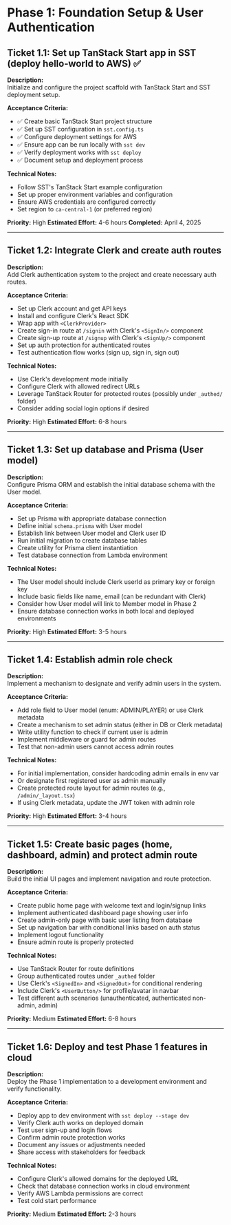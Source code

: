 # Phase 1: Foundation Setup & User Authentication

## Ticket 1.1: Set up TanStack Start app in SST (deploy hello-world to AWS) ✅

**Description:**  
Initialize and configure the project scaffold with TanStack Start and SST deployment setup.

**Acceptance Criteria:**
- ✅ Create basic TanStack Start project structure
- ✅ Set up SST configuration in `sst.config.ts`
- ✅ Configure deployment settings for AWS
- ✅ Ensure app can be run locally with `sst dev`
- ✅ Verify deployment works with `sst deploy`
- ✅ Document setup and deployment process

**Technical Notes:**
- Follow SST's TanStack Start example configuration
- Set up proper environment variables and configuration
- Ensure AWS credentials are configured correctly
- Set region to `ca-central-1` (or preferred region)

**Priority:** High
**Estimated Effort:** 4-6 hours
**Completed:** April 4, 2025

---

## Ticket 1.2: Integrate Clerk and create auth routes

**Description:**  
Add Clerk authentication system to the project and create necessary auth routes.

**Acceptance Criteria:**
- Set up Clerk account and get API keys
- Install and configure Clerk's React SDK
- Wrap app with `<ClerkProvider>`
- Create sign-in route at `/signin` with Clerk's `<SignIn/>` component
- Create sign-up route at `/signup` with Clerk's `<SignUp/>` component
- Set up auth protection for authenticated routes
- Test authentication flow works (sign up, sign in, sign out)

**Technical Notes:**
- Use Clerk's development mode initially
- Configure Clerk with allowed redirect URLs
- Leverage TanStack Router for protected routes (possibly under `_authed/` folder)
- Consider adding social login options if desired

**Priority:** High
**Estimated Effort:** 6-8 hours

---

## Ticket 1.3: Set up database and Prisma (User model)

**Description:**  
Configure Prisma ORM and establish the initial database schema with the User model.

**Acceptance Criteria:**
- Set up Prisma with appropriate database connection
- Define initial `schema.prisma` with User model
- Establish link between User model and Clerk user ID
- Run initial migration to create database tables
- Create utility for Prisma client instantiation
- Test database connection from Lambda environment

**Technical Notes:**
- The User model should include Clerk userId as primary key or foreign key
- Include basic fields like name, email (can be redundant with Clerk)
- Consider how User model will link to Member model in Phase 2
- Ensure database connection works in both local and deployed environments

**Priority:** High
**Estimated Effort:** 3-5 hours

---

## Ticket 1.4: Establish admin role check

**Description:**  
Implement a mechanism to designate and verify admin users in the system.

**Acceptance Criteria:**
- Add role field to User model (enum: ADMIN/PLAYER) or use Clerk metadata
- Create a mechanism to set admin status (either in DB or Clerk metadata)
- Write utility function to check if current user is admin
- Implement middleware or guard for admin routes
- Test that non-admin users cannot access admin routes

**Technical Notes:**
- For initial implementation, consider hardcoding admin emails in env var
- Or designate first registered user as admin manually
- Create protected route layout for admin routes (e.g., `/admin/_layout.tsx`)
- If using Clerk metadata, update the JWT token with admin role

**Priority:** High
**Estimated Effort:** 3-4 hours

---

## Ticket 1.5: Create basic pages (home, dashboard, admin) and protect admin route

**Description:**  
Build the initial UI pages and implement navigation and route protection.

**Acceptance Criteria:**
- Create public home page with welcome text and login/signup links
- Implement authenticated dashboard page showing user info
- Create admin-only page with basic user listing from database
- Set up navigation bar with conditional links based on auth status
- Implement logout functionality
- Ensure admin route is properly protected

**Technical Notes:**
- Use TanStack Router for route definitions
- Group authenticated routes under `_authed` folder
- Use Clerk's `<SignedIn>` and `<SignedOut>` for conditional rendering
- Include Clerk's `<UserButton/>` for profile/avatar in navbar
- Test different auth scenarios (unauthenticated, authenticated non-admin, admin)

**Priority:** Medium
**Estimated Effort:** 6-8 hours

---

## Ticket 1.6: Deploy and test Phase 1 features in cloud

**Description:**  
Deploy the Phase 1 implementation to a development environment and verify functionality.

**Acceptance Criteria:**
- Deploy app to dev environment with `sst deploy --stage dev`
- Verify Clerk auth works on deployed domain
- Test user sign-up and login flows
- Confirm admin route protection works
- Document any issues or adjustments needed
- Share access with stakeholders for feedback

**Technical Notes:**
- Configure Clerk's allowed domains for the deployed URL
- Check that database connection works in cloud environment
- Verify AWS Lambda permissions are correct
- Test cold start performance

**Priority:** Medium
**Estimated Effort:** 2-3 hours
